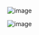 














![image](https://github.com/user-attachments/assets/82fe3029-1cf6-4ca1-8088-1c4c8150dbd8)

![image](https://github.com/user-attachments/assets/6e131392-ed21-4fec-a12f-b6f6ef4ed7fa)
